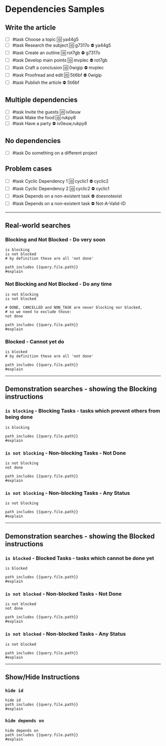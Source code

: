 # Dependencies Samples

## Write the article

- [ ] #task Choose a topic 🆔 ya44g5
- [ ] #task Research the subject 🆔 g7317o ⛔️ ya44g5
- [ ] #task Create an outline 🆔 rot7gb ⛔️ g7317o
- [ ] #task Develop main points 🆔 mvplec ⛔️ rot7gb
- [ ] #task Craft a conclusion 🆔 0wigip ⛔️ mvplec
- [ ] #task Proofread and edit 🆔 5ti6bf ⛔️ 0wigip
- [ ] #task Publish the article ⛔️ 5ti6bf

## Multiple dependencies

- [ ] #task Invite the guests 🆔 iv0euw
- [ ] #task Make the food 🆔 rukpy8
- [ ] #task Have a party ⛔️ iv0euw,rukpy8

## No dependencies

- [ ] #task Do something on a different project

## Problem cases

- [ ] #task Cyclic Dependency 1 🆔 cyclic1 ⛔️ cyclic2
- [ ] #task Cyclic Dependency 2 🆔 cyclic2 ⛔️ cyclic1
- [ ] #task Depends on a non-existent task ⛔️ doesnotexist
- [ ] #task Depends on a non-existent task ⛔️ Not-A-Valid-ID

---

## Real-world searches

### Blocking and Not Blocked - Do very soon

```tasks
is blocking
is not blocked
# by definition these are all 'not done'

path includes {{query.file.path}}
#explain
```

### Not Blocking and Not Blocked - Do any time

```tasks
is not blocking
is not blocked

# DONE, CANCELLED and NON_TASK are never blocking nor blocked,
# so we need to exclude those:
not done

path includes {{query.file.path}}
#explain
```

### Blocked - Cannot yet do

```tasks
is blocked
# by definition these are all 'not done'

path includes {{query.file.path}}
#explain
```

---

## Demonstration searches - showing the Blocking instructions

### `is blocking` - Blocking Tasks - tasks which prevent others from being done

```tasks
is blocking

path includes {{query.file.path}}
#explain
```

### `is not blocking` - Non-blocking Tasks - Not Done

```tasks
is not blocking
not done

path includes {{query.file.path}}
#explain
```

### `is not blocking` - Non-blocking Tasks - Any Status

```tasks
is not blocking

path includes {{query.file.path}}
#explain
```

---

## Demonstration searches - showing the Blocked instructions

### `is blocked` - Blocked Tasks - tasks which cannot be done yet

```tasks
is blocked

path includes {{query.file.path}}
#explain
```

### `is not blocked` - Non-blocked Tasks - Not Done

```tasks
is not blocked
not done

path includes {{query.file.path}}
#explain
```

### `is not blocked` - Non-blocked Tasks - Any Status

```tasks
is not blocked

path includes {{query.file.path}}
#explain
```

---

## Show/Hide Instructions

### `hide id`

```tasks
hide id
path includes {{query.file.path}}
#explain
```

### `hide depends on`

```tasks
hide depends on
path includes {{query.file.path}}
#explain
```
